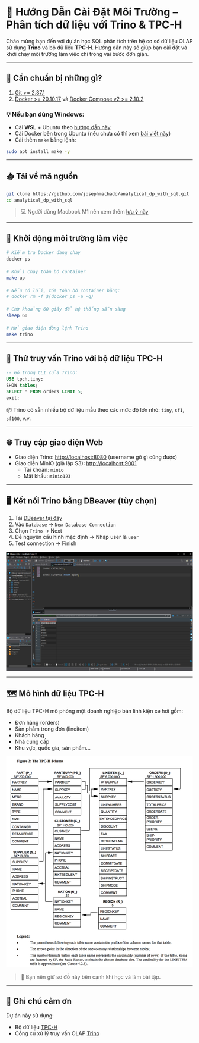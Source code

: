 
# 🚀 Hướng Dẫn Cài Đặt Môi Trường – Phân tích dữ liệu với Trino & TPC-H

Chào mừng bạn đến với dự án học SQL phân tích trên hệ cơ sở dữ liệu OLAP sử dụng **Trino** và bộ dữ liệu **TPC-H**. Hướng dẫn này sẽ giúp bạn cài đặt và khởi chạy môi trường làm việc chỉ trong vài bước đơn giản.

---

## 🧰 Cần chuẩn bị những gì?

1. [Git >= 2.37.1](https://github.com/git-guides/install-git)
2. [Docker >= 20.10.17](https://docs.docker.com/engine/install/) và [Docker Compose v2 >= 2.10.2](https://docs.docker.com/compose/)

### 💡 Nếu bạn dùng Windows:
- Cài **WSL** + Ubuntu theo [hướng dẫn này](https://ubuntu.com/tutorials/install-ubuntu-on-wsl2-on-windows-10#1-overview)
- Cài Docker bên trong Ubuntu (nếu chưa có thì xem [bài viết này](https://www.digitalocean.com/community/tutorials/how-to-install-and-use-docker-on-ubuntu-22-04#step-1-installing-docker))
- Cài thêm `make` bằng lệnh:

```bash
sudo apt install make -y
```

---

## 📥 Tải về mã nguồn

```bash
git clone https://github.com/josephmachado/analytical_dp_with_sql.git
cd analytical_dp_with_sql
```

> 💻 Người dùng Macbook M1 nên xem thêm [lưu ý này](https://github.com/josephmachado/analytical_dp_with_sql/issues/4#issuecomment-1426902080)

---

## 🐳 Khởi động môi trường làm việc

```bash
# Kiểm tra Docker đang chạy
docker ps

# Khởi chạy toàn bộ container
make up

# Nếu có lỗi, xóa toàn bộ container bằng:
# docker rm -f $(docker ps -a -q)

# Chờ khoảng 60 giây để hệ thống sẵn sàng
sleep 60

# Mở giao diện dòng lệnh Trino
make trino
```

---

## 🧪 Thử truy vấn Trino với bộ dữ liệu TPC-H

```sql
-- Gõ trong CLI của Trino:
USE tpch.tiny;
SHOW tables;
SELECT * FROM orders LIMIT 5;
exit;
```

📦 Trino có sẵn nhiều bộ dữ liệu mẫu theo các mức độ lớn nhỏ: `tiny`, `sf1`, `sf100`, v.v.

---

## 🌐 Truy cập giao diện Web

- Giao diện Trino: [http://localhost:8080](http://localhost:8080) (username gõ gì cũng được)
- Giao diện MinIO (giả lập S3): [http://localhost:9001](http://localhost:9001)  
  - Tài khoản: `minio`  
  - Mật khẩu: `minio123`

---

## 🖥️ Kết nối Trino bằng DBeaver (tùy chọn)

1. Tải [DBeaver tại đây](https://dbeaver.io/)
2. Vào `Database` → `New Database Connection`
3. Chọn `Trino` → Next
4. Để nguyên cấu hình mặc định → Nhập user là `user`
5. Test connection → Finish

![DBeaver](./images/01_dbeaver-connect.png)

---

## 🗺️ Mô hình dữ liệu TPC-H

Bộ dữ liệu TPC-H mô phỏng một doanh nghiệp bán linh kiện xe hơi gồm:

- Đơn hàng (orders)
- Sản phẩm trong đơn (lineitem)
- Khách hàng
- Nhà cung cấp
- Khu vực, quốc gia, sản phẩm...

![TPC-H data model](./images/02_tpch-schema.png)

> 📌 Bạn nên giữ sơ đồ này bên cạnh khi học và làm bài tập.

---

## 🙌 Ghi chú cảm ơn

Dự án này sử dụng:

- Bộ dữ liệu [TPC-H](https://www.tpc.org/tpch/)
- Công cụ xử lý truy vấn OLAP [Trino](https://trino.io/)